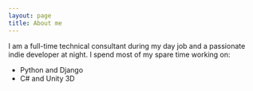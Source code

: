 ```yaml
---
layout: page
title: About me
---
```


I am a full-time technical consultant during my day job and a passionate indie developer at night. I spend most of my spare time working on:

- Python and Django
- C# and Unity 3D
